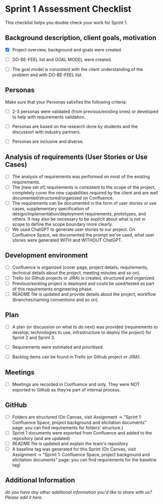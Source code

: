 # Sprint 1 Assessment Checklist
This checklist helps you double check your work for Sprint 1. 


## Background description, client goals, motivation
- [x] Project overview, background and goals were created.
- [ ] DO-BE-FEEL list and GOAL MODEL were created. 
- [ ] The goal model is consistent with the client understanding of the problem and with DO-BE-FEEL list.


## Personas
Make sure that your Personas satisfies the following criteria:

- [ ] 2-3 personas were validated (from previous/existing ones) or developed to help with requirements validation.
- [ ] Personas are based on the research done by students and the discussion with industry partners.
- [ ] Personas are inclusive and diverse.


## Analysis of requirements (User Stories or Use Cases)

- [ ] The analysis of requirements was performed on most of the existing requirements. 
- [ ] The [new set of] requirements is consistent to the scope of the project, completely cover the new capabilities required by the client and are well documented/structured/organized on Confluence.
- [ ] The requirements can be documented in the form of user stories or use cases, supplementary specification of design/implementation/deployment requirements, prototypes, and others. It may also be necessary to be explicit about what is not in scope to define the scope boundary more clearly.
- [ ] We used ChatGPT to generate user stories to our project. On Confluence Space, we documented the prompt we've used, what user stories were generated WITH and WITHOUT ChatGPT.

## Development environment

- [ ] Confluence is organized (cover page, project details, requirements, technical details about the project, meeting minutes and so on). 
- [ ] Trello (or Github projects or JIRA) is created, structured and organized. 
- [ ] Previous/existing project is deployed and could be used/tested as part of this requirements engineering phase.
- [ ] README file is updated and provide details about the project, workflow (branches/naming conventions and so on).

## Plan

- [ ] A plan (or discussion on what to do next) was provided (requirements to develop, technologies to use, infrastructure to deploy the project) for Sprint 2 and Sprint 3. 
- [ ] Requirements were estimated and prioritised.
- [ ] Backlog items can be found in Trello (or Github project or JIRA).


## Meetings

- [ ] Meetings are recorded in Confluence and only. They were NOT exported to Github as they're part of internal process.


## GitHub 

- [ ] Folders are structured (On Canvas, visit Assignment -> "Sprint 1: Confluence Space, project background and elicitation documents" page: you can find requirements for folders' structure.)
- [ ] Sprint 1 documents were exported from Confluence and added to the repository (and are updated)
- [ ] README file is updated and explain the team's repository
- [ ] A baseline tag was generated for this Sprint (On Canvas, visit Assignment -> "Sprint 1: Confluence Space, project background and elicitation documents" page: you can find requirements for the baseline tag)

## Additional Information

*do you have any other additional information you'd like to share with us? Please add it here.*
